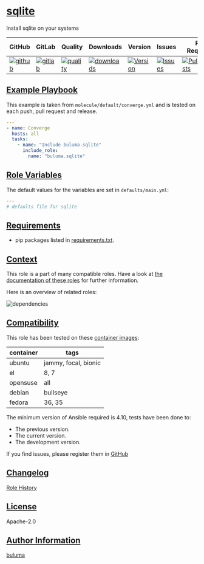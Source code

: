 # [sqlite](#sqlite)

Install sqlite on your systems

|GitHub|GitLab|Quality|Downloads|Version|Issues|Pull Requests|
|------|------|-------|---------|-------|------|-------------|
|[![github](https://github.com/buluma/ansible-role-sqlite/workflows/Ansible%20Molecule/badge.svg)](https://github.com/buluma/ansible-role-sqlite/actions)|[![gitlab](https://gitlab.com/buluma/ansible-role-sqlite/badges/master/pipeline.svg)](https://gitlab.com/buluma/ansible-role-sqlite)|[![quality](https://img.shields.io/ansible/quality/)](https://galaxy.ansible.com/buluma/sqlite)|[![downloads](https://img.shields.io/ansible/role/d/)](https://galaxy.ansible.com/buluma/sqlite)|[![Version](https://img.shields.io/github/release/buluma/ansible-role-sqlite.svg)](https://github.com/buluma/ansible-role-sqlite/releases/)|[![Issues](https://img.shields.io/github/issues/buluma/ansible-role-sqlite.svg)](https://github.com/buluma/ansible-role-sqlite/issues/)|[![PullRequests](https://img.shields.io/github/issues-pr-closed-raw/buluma/ansible-role-sqlite.svg)](https://github.com/buluma/ansible-role-sqlite/pulls/)|

## [Example Playbook](#example-playbook)

This example is taken from `molecule/default/converge.yml` and is tested on each push, pull request and release.
```yaml
---
- name: Converge
  hosts: all
  tasks:
    - name: "Include buluma.sqlite"
      include_role:
        name: "buluma.sqlite"
```


## [Role Variables](#role-variables)

The default values for the variables are set in `defaults/main.yml`:
```yaml
---
# defaults file for sqlite
```

## [Requirements](#requirements)

- pip packages listed in [requirements.txt](https://github.com/buluma/ansible-role-sqlite/blob/main/requirements.txt).


## [Context](#context)

This role is a part of many compatible roles. Have a look at [the documentation of these roles](https://buluma.github.io/) for further information.

Here is an overview of related roles:

![dependencies](https://raw.githubusercontent.com/buluma/ansible-role-sqlite/png/requirements.png "Dependencies")

## [Compatibility](#compatibility)

This role has been tested on these [container images](https://hub.docker.com/u/buluma):

|container|tags|
|---------|----|
|ubuntu|jammy, focal, bionic|
|el|8, 7|
|opensuse|all|
|debian|bullseye|
|fedora|36, 35|

The minimum version of Ansible required is 4.10, tests have been done to:

- The previous version.
- The current version.
- The development version.



If you find issues, please register them in [GitHub](https://github.com/buluma/ansible-role-sqlite/issues)

## [Changelog](#changelog)

[Role History](https://github.com/buluma/ansible-role-sqlite/blob/master/CHANGELOG.md)

## [License](#license)

Apache-2.0

## [Author Information](#author-information)

[buluma](https://buluma.github.io/)
